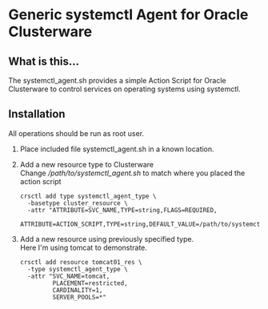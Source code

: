 # Generic systemctl Agent for Oracle Clusterware #
## What is this... ##
The systemctl_agent.sh provides a simple Action Script for Oracle Clusterware
to control services on operating systems using systemctl.
## Installation ##
All operations should be run as root user.  

1.  Place included file systemctl_agent.sh in a known location.  
2.  Add a new resource type to Clusterware  
    Change */path/to/systemctl_agent.sh* to match where you placed the action script  

    ```
    crsctl add type systemctl_agent_type \
      -basetype cluster_resource \
      -attr "ATTRIBUTE=SVC_NAME,TYPE=string,FLAGS=REQUIRED,
             ATTRIBUTE=ACTION_SCRIPT,TYPE=string,DEFAULT_VALUE=/path/to/systemctl_agent.sh"
    ```
3.  Add a new resource using previously specified type.  
    Here I'm using tomcat to demonstrate.  

    ```
    crsctl add resource tomcat01_res \
      -type systemctl_agent_type \
      -attr "SVC_NAME=tomcat,
             PLACEMENT=restricted,
             CARDINALITY=1,
             SERVER_POOLS=*"
	  ```
